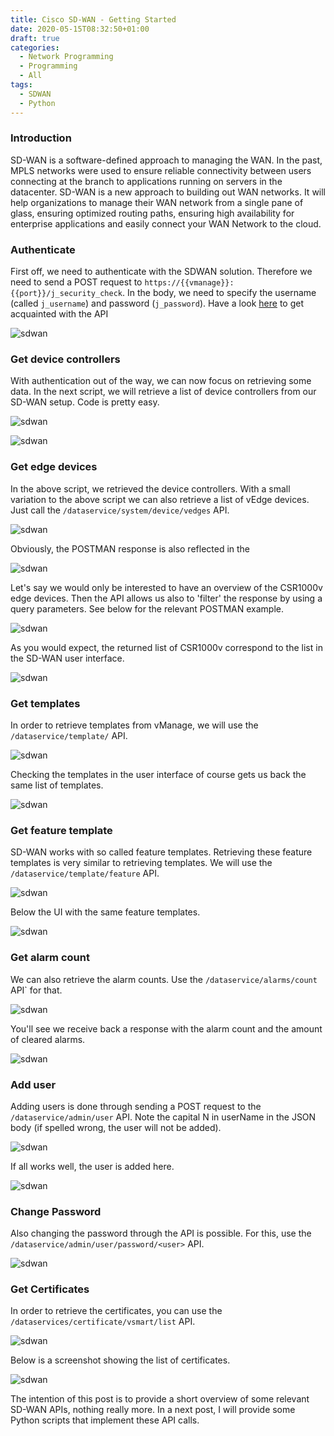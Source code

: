 ```yaml
---
title: Cisco SD-WAN - Getting Started
date: 2020-05-15T08:32:50+01:00
draft: true
categories:
  - Network Programming
  - Programming
  - All
tags:
  - SDWAN
  - Python
---
```

### Introduction

SD-WAN is a software-defined approach to managing the WAN. In the past, MPLS networks were used to ensure reliable connectivity between users connecting at the branch to applications running on servers in the datacenter. SD-WAN is a new approach to building out WAN networks. It will help organizations to manage their WAN network from a single pane of glass, ensuring optimized routing paths, ensuring high availability for enterprise applications and easily connect your WAN Network to the cloud. 

### Authenticate

First off, we need to authenticate with the SDWAN solution. Therefore we need to send a POST request to `https://{{vmanage}}:{{port}}/j_security_check`. In the body, we need to specify the username (called `j_username`) and password (`j_password`). Have a look [here](https://sdwan-docs.cisco.com/Product_Documentation/Command_Reference/Command_Reference/vManage_REST_APIs/vManage_REST_APIs_Overview/Using_the_vManage_REST_APIs) to get acquainted with the API

![sdwan](/images/2020-06-01-1.png)

### Get device controllers

With authentication out of the way, we can now focus on retrieving some data. In the next script, we will retrieve a list of device controllers from our SD-WAN setup. Code is pretty easy.

![sdwan](/images/2020-06-01-2.png)

![sdwan](/images/2020-06-01-2-a.png)

### Get edge devices
In the above script, we retrieved the device controllers. With a small variation to the above script we can also retrieve a list of vEdge devices. Just call the `/dataservice/system/device/vedges` API. 

![sdwan](/images/2020-06-01-3.png)

Obviously, the POSTMAN response is also reflected in the 

![sdwan](/images/2020-06-01-3-a.png)

Let's say we would only be interested to have an overview of the CSR1000v edge devices. Then the API allows us also to 'filter' the response by using a query parameters. See below for the relevant POSTMAN example.

![sdwan](/images/2020-06-01-4.png)

As you would expect, the returned list of CSR1000v correspond to the list in the SD-WAN user interface.

![sdwan](/images/2020-06-01-4-a.png)
 
### Get templates

In order to retrieve templates from vManage, we will use the `/dataservice/template/` API.

![sdwan](/images/2020-06-01-5.png)

Checking the templates in the user interface of course gets us back the same list of templates.

![sdwan](/images/2020-06-01-5-a.png)

### Get feature template

SD-WAN works with so called feature templates. Retrieving these feature templates is very similar to retrieving templates. We will use the `/dataservice/template/feature` API.

![sdwan](/images/2020-06-01-6.png)

Below the UI with the same feature templates.

![sdwan](/images/2020-06-01-6-a.png)

### Get alarm count

We can also retrieve the alarm counts. Use the `/dataservice/alarms/count` API` for that.

![sdwan](/images/2020-06-01-7.png)

You'll see we receive back a response with the alarm count and the amount of cleared alarms.

![sdwan](/images/2020-06-01-7-a.png)


### Add user

Adding users is done through sending a POST request to the `/dataservice/admin/user` API. Note the capital N in userName in the JSON body (if spelled wrong, the user will not be added).

![sdwan](/images/2020-06-01-8.png)

If all works well, the user is added here.

![sdwan](/images/2020-06-01-8-a.png)

### Change Password

Also changing the password through the API is possible. For this, use the `/dataservice/admin/user/password/<user>` API.

![sdwan](/images/2020-06-01-9.png)

### Get Certificates

In order to retrieve the certificates, you can use the `/dataservices/certificate/vsmart/list` API. 

![sdwan](/images/2020-06-01-10.png)

Below is a screenshot showing the list of certificates.

![sdwan](/images/2020-06-01-10-a.png)

The intention of this post is to provide a short overview of some relevant SD-WAN APIs, nothing really more. In a next post, I will provide some Python scripts that implement these API calls.

